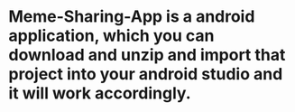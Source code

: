 # Meme-Sharing-App is a android application, which you can download and unzip and import that project into your android studio and it will work accordingly.
